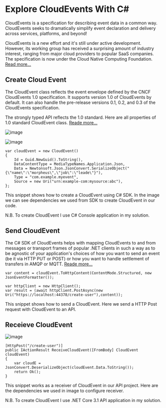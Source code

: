 # Explore CloudEvents With C#

CloudEvents is a specification for describing event data in a common way. CloudEvents seeks to dramatically simplify event declaration and delivery across services, platforms, and beyond!

CloudEvents is a new effort and it's still under active development. However, its working group has received a surprising amount of industry interest, ranging from major cloud providers to popular SaaS companies. The specification is now under the Cloud Native Computing Foundation. [Read more...](https://cloudevents.io)


## Create Cloud Event 

The CloudEvent class reflects the event envelope defined by the CNCF CloudEvents 1.0 specification. It supports version 1.0 of CloudEvents by default. It can also handle the pre-release versions 0.1, 0.2, and 0.3 of the CloudEvents specification.

The strongly typed API reflects the 1.0 standard. Here are all properties of 1.0 standard CloudEvent class. [Reade more…](https://github.com/cloudevents/sdk-csharp)

![image](https://user-images.githubusercontent.com/25750962/115988345-172a4880-a5db-11eb-9a40-218afe1919cc.png)

![image](https://user-images.githubusercontent.com/25750962/115988377-42ad3300-a5db-11eb-9e4e-9ed847b3aba5.png)

```
var cloudEvent = new CloudEvent()
{
    Id = Guid.NewGuid().ToString(),
    DataContentType = MediaTypeNames.Application.Json,
    Data = Newtonsoft.Json.JsonConvert.SerializeObject("{\"name\":\"morpheus\",\"job\":\"leade\"}"),
    Type = "com.example.myevent",
    Source = new Uri("urn:example-com:mysource:abc"),
};
```
This snippet shows how to create a CloudEvent using C# SDK. In the image we can see dependencies we used from SDK to create CloudEvent in our code.

N.B. To create CloudEvent I use C# Console application in my solution.

## Send CloudEvent

The C# SDK of CloudEvents helps with mapping CloudEvents to and from messages or transport frames of popular .NET clients in such a way as to be agnostic of your application's choices of how you want to send an event (be it via HTTP PUT or POST) or how you want to handle settlement of transfers in AMQP or MQTT. [Reade more…](https://github.com/cloudevents/sdk-csharp)

```
var content = cloudEvent.ToHttpContent(ContentMode.Structured, new JsonEventFormatter());

var httpClient = new HttpClient();
var result = (await httpClient.PostAsync(new Uri("https://localhost:44378/create-user"),content));
```
This snippet shows how to send a CloudEvent. Here we send a HTTP Post request with CloudEvent to an API.

## Receieve CloudEvent

![image](https://user-images.githubusercontent.com/25750962/115988556-23fb6c00-a5dc-11eb-8f70-9e89eadaa3d8.png)

```
[HttpPost("/create-user")]
public IActionResult ReceiveCloudEvent([FromBody] CloudEvent cloudEvent)
{
    var cloudE = JsonConvert.DeserializeObject(cloudEvent.Data.ToString());
    return Ok();
}
```
This snippet works as a receiver of CloudEvent in our API project. Here are the dependencies we used in image to configure receiver.

N.B. To create CloudEvent I use .NET Core 3.1 API application in my solution.
